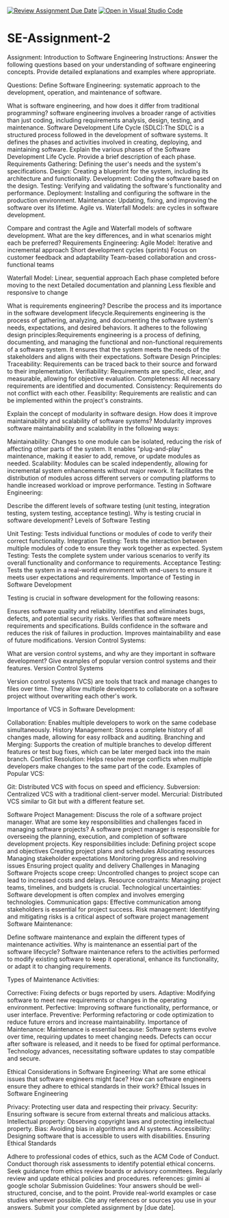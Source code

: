 [![Review Assignment Due Date](https://classroom.github.com/assets/deadline-readme-button-24ddc0f5d75046c5622901739e7c5dd533143b0c8e959d652212380cedb1ea36.svg)](https://classroom.github.com/a/-ucQIGTc)
[![Open in Visual Studio Code](https://classroom.github.com/assets/open-in-vscode-718a45dd9cf7e7f842a935f5ebbe5719a5e09af4491e668f4dbf3b35d5cca122.svg)](https://classroom.github.com/online_ide?assignment_repo_id=15175609&assignment_repo_type=AssignmentRepo)
# SE-Assignment-2
Assignment: Introduction to Software Engineering
Instructions:
Answer the following questions based on your understanding of software engineering concepts. Provide detailed explanations and examples where appropriate.

Questions:
Define Software Engineering: systematic approach to the development, operation, and maintenance of software.

What is software engineering, and how does it differ from traditional programming? software engineering involves a broader range of activities than just coding, including requirements analysis, design, testing, and maintenance.
Software Development Life Cycle (SDLC):The SDLC is a structured process followed in the development of software systems. It defines the phases and activities involved in creating, deploying, and maintaining software. 
Explain the various phases of the Software Development Life Cycle. Provide a brief description of each phase.
Requirements Gathering: Defining the user's needs and the system's specifications.
Design: Creating a blueprint for the system, including its architecture and functionality.
Development: Coding the software based on the design.
Testing: Verifying and validating the software's functionality and performance.
Deployment: Installing and configuring the software in the production environment.
Maintenance: Updating, fixing, and improving the software over its lifetime.
Agile vs. Waterfall Models: are cycles in software development.

Compare and contrast the Agile and Waterfall models of software development. What are the key differences, and in what scenarios might each be preferred?
Requirements Engineering:
Agile Model:
Iterative and incremental approach
Short development cycles (sprints)
Focus on customer feedback and adaptability
Team-based collaboration and cross-functional teams

Waterfall Model:
Linear, sequential approach
Each phase completed before moving to the next
Detailed documentation and planning
Less flexible and responsive to change

What is requirements engineering? Describe the process and its importance in the software development lifecycle.Requirements engineering is the process of gathering, analyzing, and documenting the software system's needs, expectations, and desired behaviors. It adheres to the following design principles:Requirements engineering is a process of defining, documenting, and managing the functional and non-functional requirements of a software system. It ensures that the system meets the needs of the stakeholders and aligns with their expectations.
Software Design Principles:
Traceability: Requirements can be traced back to their source and forward to their implementation.
Verifiability: Requirements are specific, clear, and measurable, allowing for objective evaluation.
Completeness: All necessary requirements are identified and documented.
Consistency: Requirements do not conflict with each other.
Feasibility: Requirements are realistic and can be implemented within the project's constraints.

Explain the concept of modularity in software design. How does it improve maintainability and scalability of software systems?
Modularity improves software maintainability and scalability in the following ways:

Maintainability:
Changes to one module can be isolated, reducing the risk of affecting other parts of the system.
It enables "plug-and-play" maintenance, making it easier to add, remove, or update modules as needed.
Scalability:
Modules can be scaled independently, allowing for incremental system enhancements without major rework.
It facilitates the distribution of modules across different servers or computing platforms to handle increased workload or improve performance.
Testing in Software Engineering:

Describe the different levels of software testing (unit testing, integration testing, system testing, acceptance testing). Why is testing crucial in software development?
Levels of Software Testing

Unit Testing: Tests individual functions or modules of code to verify their correct functionality.
Integration Testing: Tests the interaction between multiple modules of code to ensure they work together as expected.
System Testing: Tests the complete system under various scenarios to verify its overall functionality and conformance to requirements.
Acceptance Testing: Tests the system in a real-world environment with end-users to ensure it meets user expectations and requirements.
Importance of Testing in Software Development

Testing is crucial in software development for the following reasons:

Ensures software quality and reliability.
Identifies and eliminates bugs, defects, and potential security risks.
Verifies that software meets requirements and specifications.
Builds confidence in the software and reduces the risk of failures in production.
Improves maintainability and ease of future modifications.
Version Control Systems:

What are version control systems, and why are they important in software development? Give examples of popular version control systems and their features.
Version Control Systems

Version control systems (VCS) are tools that track and manage changes to files over time. They allow multiple developers to collaborate on a software project without overwriting each other's work.

Importance of VCS in Software Development:

Collaboration: Enables multiple developers to work on the same codebase simultaneously.
History Management: Stores a complete history of all changes made, allowing for easy rollback and auditing.
Branching and Merging: Supports the creation of multiple branches to develop different features or test bug fixes, which can be later merged back into the main branch.
Conflict Resolution: Helps resolve merge conflicts when multiple developers make changes to the same part of the code.
Examples of Popular VCS:

Git: Distributed VCS with focus on speed and efficiency.
Subversion: Centralized VCS with a traditional client-server model.
Mercurial: Distributed VCS similar to Git but with a different feature set.

Software Project Management:
Discuss the role of a software project manager. What are some key responsibilities and challenges faced in managing software projects?
A software project manager is responsible for overseeing the planning, execution, and completion of software development projects. Key responsibilities include:
Defining project scope and objectives
Creating project plans and schedules
Allocating resources
Managing stakeholder expectations
Monitoring progress and resolving issues
Ensuring project quality and delivery
Challenges in Managing Software Projects
scope creep: Uncontrolled changes to project scope can lead to increased costs and delays.
Resource constraints: Managing project teams, timelines, and budgets is crucial.
Technological uncertainties: Software development is often complex and involves emerging technologies.
Communication gaps: Effective communication among stakeholders is essential for project success.
Risk management: Identifying and mitigating risks is a critical aspect of software project management
Software Maintenance:

Define software maintenance and explain the different types of maintenance activities. Why is maintenance an essential part of the software lifecycle?
Software maintenance refers to the activities performed to modify existing software to keep it operational, enhance its functionality, or adapt it to changing requirements.

Types of Maintenance Activities:

Corrective: Fixing defects or bugs reported by users.
Adaptive: Modifying software to meet new requirements or changes in the operating environment.
Perfective: Improving software functionality, performance, or user interface.
Preventive: Performing refactoring or code optimization to reduce future errors and increase maintainability.
Importance of Maintenance:
Maintenance is essential because:
Software systems evolve over time, requiring updates to meet changing needs.
Defects can occur after software is released, and it needs to be fixed for optimal performance.
Technology advances, necessitating software updates to stay compatible and secure.

Ethical Considerations in Software Engineering:
What are some ethical issues that software engineers might face? How can software engineers ensure they adhere to ethical standards in their work?
Ethical Issues in Software Engineering

Privacy: Protecting user data and respecting their privacy.
Security: Ensuring software is secure from external threats and malicious attacks.
Intellectual property: Observing copyright laws and protecting intellectual property.
Bias: Avoiding bias in algorithms and AI systems.
Accessibility: Designing software that is accessible to users with disabilities.
Ensuring Ethical Standards

Adhere to professional codes of ethics, such as the ACM Code of Conduct.
Conduct thorough risk assessments to identify potential ethical concerns.
Seek guidance from ethics review boards or advisory committees.
Regularly review and update ethical policies and procedures.
references:
gimini ai
google scholar
Submission Guidelines:
Your answers should be well-structured, concise, and to the point.
Provide real-world examples or case studies wherever possible.
Cite any references or sources you use in your answers.
Submit your completed assignment by [due date].
